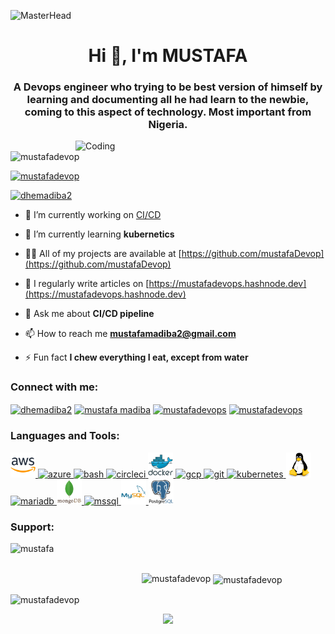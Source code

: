 ![MasterHead](https://garry.bhatt.al/assets/images/2020-07-16/devops.gif)
<h1 align="center">Hi 👋, I'm MUSTAFA</h1>
<h3 align="center">A Devops engineer who trying to be best version of himself by learning and documenting all he had learn to the newbie, coming to this aspect of technology. Most important from Nigeria.</h3>
<img align="right" alt="Coding" width="400" src="https://i.pinimg.com/originals/81/17/8b/81178b47a8598f0c81c4799f2cdd4057.gif">

<p align="left"> <img src="https://komarev.com/ghpvc/?username=mustafadevop&label=Profile%20views&color=0e75b6&style=flat" alt="mustafadevop" /> </p>

<p align="left"> <a href="https://github.com/ryo-ma/github-profile-trophy"><img src="https://github-profile-trophy.vercel.app/?username=mustafadevop" alt="mustafadevop" /></a> </p>

<p align="left"> <a href="https://twitter.com/dhemadiba2" target="blank"><img src="https://img.shields.io/twitter/follow/dhemadiba2?logo=twitter&style=for-the-badge" alt="dhemadiba2" /></a> </p>

- 🔭 I’m currently working on [CI/CD](https://github.com/mustafaDevop/CI-CD)

- 🌱 I’m currently learning **kubernetics**

- 👨‍💻 All of my projects are available at [https://github.com/mustafaDevop](https://github.com/mustafaDevop)

- 📝 I regularly write articles on [https://mustafadevops.hashnode.dev](https://mustafadevops.hashnode.dev)

- 💬 Ask me about **CI/CD pipeline**

- 📫 How to reach me **mustafamadiba2@gmail.com**

- ⚡ Fun fact **I chew everything I eat, except from water**

<h3 align="left">Connect with me:</h3>
<p align="left">
<a href="https://twitter.com/dhemadiba2" target="blank"><img align="center" src="https://raw.githubusercontent.com/rahuldkjain/github-profile-readme-generator/master/src/images/icons/Social/twitter.svg" alt="dhemadiba2" height="30" width="40" /></a>
<a href="https://linkedin.com/in/mustafa madiba" target="blank"><img align="center" src="https://raw.githubusercontent.com/rahuldkjain/github-profile-readme-generator/master/src/images/icons/Social/linked-in-alt.svg" alt="mustafa madiba" height="30" width="40" /></a>
<a href="https://instagram.com/mustafadevops" target="blank"><img align="center" src="https://raw.githubusercontent.com/rahuldkjain/github-profile-readme-generator/master/src/images/icons/Social/instagram.svg" alt="mustafadevops" height="30" width="40" /></a>
<a href="https://hashnode.com/mustafadevops" target="blank"><img align="center" src="https://raw.githubusercontent.com/rahuldkjain/github-profile-readme-generator/master/src/images/icons/Social/hashnode.svg" alt="mustafadevops" height="30" width="40" /></a>
</p>

<h3 align="left">Languages and Tools:</h3>
<p align="left"> <a href="https://aws.amazon.com" target="_blank" rel="noreferrer"> <img src="https://raw.githubusercontent.com/devicons/devicon/master/icons/amazonwebservices/amazonwebservices-original-wordmark.svg" alt="aws" width="40" height="40"/> </a> <a href="https://azure.microsoft.com/en-in/" target="_blank" rel="noreferrer"> <img src="https://www.vectorlogo.zone/logos/microsoft_azure/microsoft_azure-icon.svg" alt="azure" width="40" height="40"/> </a> <a href="https://www.gnu.org/software/bash/" target="_blank" rel="noreferrer"> <img src="https://www.vectorlogo.zone/logos/gnu_bash/gnu_bash-icon.svg" alt="bash" width="40" height="40"/> </a> <a href="https://circleci.com" target="_blank" rel="noreferrer"> <img src="https://www.vectorlogo.zone/logos/circleci/circleci-icon.svg" alt="circleci" width="40" height="40"/> </a> <a href="https://www.docker.com/" target="_blank" rel="noreferrer"> <img src="https://raw.githubusercontent.com/devicons/devicon/master/icons/docker/docker-original-wordmark.svg" alt="docker" width="40" height="40"/> </a> <a href="https://cloud.google.com" target="_blank" rel="noreferrer"> <img src="https://www.vectorlogo.zone/logos/google_cloud/google_cloud-icon.svg" alt="gcp" width="40" height="40"/> </a> <a href="https://git-scm.com/" target="_blank" rel="noreferrer"> <img src="https://www.vectorlogo.zone/logos/git-scm/git-scm-icon.svg" alt="git" width="40" height="40"/> </a> <a href="https://kubernetes.io" target="_blank" rel="noreferrer"> <img src="https://www.vectorlogo.zone/logos/kubernetes/kubernetes-icon.svg" alt="kubernetes" width="40" height="40"/> </a> <a href="https://www.linux.org/" target="_blank" rel="noreferrer"> <img src="https://raw.githubusercontent.com/devicons/devicon/master/icons/linux/linux-original.svg" alt="linux" width="40" height="40"/> </a> <a href="https://mariadb.org/" target="_blank" rel="noreferrer"> <img src="https://www.vectorlogo.zone/logos/mariadb/mariadb-icon.svg" alt="mariadb" width="40" height="40"/> </a> <a href="https://www.mongodb.com/" target="_blank" rel="noreferrer"> <img src="https://raw.githubusercontent.com/devicons/devicon/master/icons/mongodb/mongodb-original-wordmark.svg" alt="mongodb" width="40" height="40"/> </a> <a href="https://www.microsoft.com/en-us/sql-server" target="_blank" rel="noreferrer"> <img src="https://www.svgrepo.com/show/303229/microsoft-sql-server-logo.svg" alt="mssql" width="40" height="40"/> </a> <a href="https://www.mysql.com/" target="_blank" rel="noreferrer"> <img src="https://raw.githubusercontent.com/devicons/devicon/master/icons/mysql/mysql-original-wordmark.svg" alt="mysql" width="40" height="40"/> </a> <a href="https://www.postgresql.org" target="_blank" rel="noreferrer"> <img src="https://raw.githubusercontent.com/devicons/devicon/master/icons/postgresql/postgresql-original-wordmark.svg" alt="postgresql" width="40" height="40"/> </a> </p>

<h3 align="left">Support:</h3>
<p><a href="https://www.buymeacoffee.com/mustafamadr"> <img align="left" src="https://cdn.buymeacoffee.com/buttons/v2/default-yellow.png" height="50" width="210" alt="mustafa" /></a></p><br><br>

<p><img align="left" src="https://github-readme-stats.vercel.app/api/top-langs?username=mustafadevop&show_icons=true&locale=en&layout=compact" alt="mustafadevop" /></p>

<p>&nbsp;<img align="center" src="https://github-readme-stats.vercel.app/api?username=mustafadevop&show_icons=true&locale=en" alt="mustafadevop" /></p>

<p><img align="center" src="https://github-readme-streak-stats.herokuapp.com/?user=mustafadevop&" alt="mustafadevop" /></p>

<div align="center"><img src="https://rishavanand.github.io/static/images/spotify-readme-example.svg" /></div>

